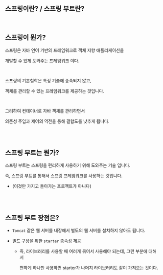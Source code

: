 ## 스프링이란? / 스프링 부트란?

<br/>

## 스프링이 뭔가?

스프링은 자바 언어 기반의 프레임워크로 
객체 지향 애플리케이션을 

개발할 수 있게 도와주는 프레임워크 이다.

<br/>

스프링의 기본철학은 특정 기술에 종속되지 않고,

객체를 관리할 수 있는 프레임워크를 제공하는 것입니다.

<br/>

그리하여 컨테이너로 자바 객체를 관리하면서

의존성 주입과 제어의 역전을 통해 결합도를 낮추게 됩니다.

<br/><br/>

## 스프링 부트는 뭔가?

스프링 부트는 스프링을 편리하게 사용하기 위해 도와주는 기술 입니다.

즉, 스프링 부트를 통해서 스프링 프레임워크를 사용하는 것입니다.

- (이것만 가지고 돌아가는 프로젝트가 아니다)

<br/><br/>

## 스프링 부트 장점은?

- `Tomcat` 같은 웹 서버를 내장해서 별도의 웹 서버를 설치하지 않아도 됩니다.

- 빌드 구성을 위한 `starter` 종속성 제공
    - 즉, 라이브러리를 사용할 때 여러개 묶어서 사용해야 되는데, 그런 부분에 대해서
        
        편하게 하나만 사용하면 starter가 나머지 라이브러리도 같이 가져오는 것이다.